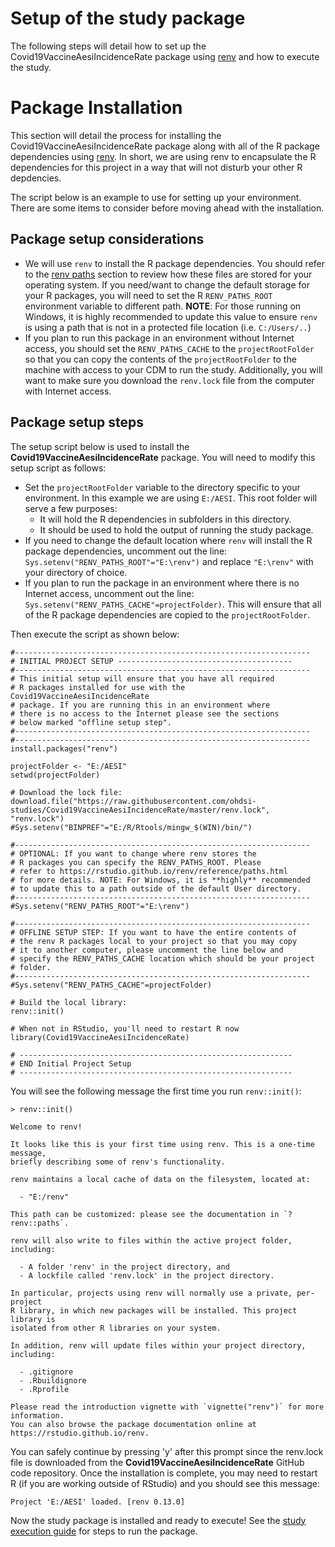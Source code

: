 Setup of the study package
===========================================================================================

The following steps will detail how to set up the Covid19VaccineAesiIncidenceRate package using [renv](https://rstudio.github.io/renv/articles/renv.html) and how to execute the study.

# Package Installation

This section will detail the process for installing the Covid19VaccineAesiIncidenceRate package along with all of the R package dependencies using [renv](https://rstudio.github.io/renv/articles/renv.html). In short, we are using renv to encapsulate the R dependencies for this project in a way that will not disturb your other R depdencies.

The script below is an example to use for setting up your environment. There are some items to consider before moving ahead with the installation.

## Package setup considerations

- We will use `renv` to install the R package dependencies. You should refer to the [renv paths](https://rstudio.github.io/renv/reference/paths.html) section to review how these files are stored for your operating system. If you need/want to change the default storage for your R packages, you will need to set the R `RENV_PATHS_ROOT` environment variable to different path. **NOTE**: For those running on Windows, it is highly recommended to update this value to ensure `renv` is using a path that is not in a protected file location (i.e. `C:/Users/..`)
- If you plan to run this package in an environment without Internet access, you should set the `RENV_PATHS_CACHE` to the `projectRootFolder` so that you can copy the contents of the `projectRootFolder` to the machine with access to your CDM to run the study. Additionally, you will want to make sure you download the `renv.lock` file from the computer with Internet access.

## Package setup steps

The setup script below is used to install the **Covid19VaccineAesiIncidenceRate** package. You will need to modify this setup script as follows:

- Set the `projectRootFolder` variable to the directory specific to your environment. In this example we are using `E:/AESI`. This root folder will serve a few purposes:
    - It will hold the R dependencies in subfolders in this directory.
    - It should be used to hold the output of running the study package.
- If you need to change the default location where `renv` will install the R package dependencies, uncomment out the line: `Sys.setenv("RENV_PATHS_ROOT"="E:\renv")` and replace `"E:\renv"` with your directory of choice.
- If you plan to run the package in an environment where there is no Internet access, uncomment out the line: `Sys.setenv("RENV_PATHS_CACHE"=projectFolder)`. This will ensure that all of the R package dependencies are copied to the `projectRootFolder`.

Then execute the script as shown below:

````
#------------------------------------------------------------------
# INITIAL PROJECT SETUP ---------------------------------------
#------------------------------------------------------------------
# This initial setup will ensure that you have all required
# R packages installed for use with the Covid19VaccineAesiIncidenceRate
# package. If you are running this in an environment where 
# there is no access to the Internet please see the sections
# below marked "offline setup step".
#------------------------------------------------------------------
#------------------------------------------------------------------
install.packages("renv")

projectFolder <- "E:/AESI"
setwd(projectFolder)

# Download the lock file:
download.file("https://raw.githubusercontent.com/ohdsi-studies/Covid19VaccineAesiIncidenceRate/master/renv.lock", "renv.lock")
#Sys.setenv("BINPREF"="E:/R/Rtools/mingw_$(WIN)/bin/")

#------------------------------------------------------------------
# OPTIONAL: If you want to change where renv stores the 
# R packages you can specify the RENV_PATHS_ROOT. Please
# refer to https://rstudio.github.io/renv/reference/paths.html
# for more details. NOTE: For Windows, it is **highly** recommended
# to update this to a path outside of the default User directory.
#------------------------------------------------------------------
#Sys.setenv("RENV_PATHS_ROOT"="E:\renv")

#------------------------------------------------------------------
# OFFLINE SETUP STEP: If you want to have the entire contents of
# the renv R packages local to your project so that you may copy
# it to another computer, please uncomment the line below and
# specify the RENV_PATHS_CACHE location which should be your project
# folder.
#------------------------------------------------------------------
#Sys.setenv("RENV_PATHS_CACHE"=projectFolder)

# Build the local library:
renv::init()

# When not in RStudio, you'll need to restart R now
library(Covid19VaccineAesiIncidenceRate)

# -------------------------------------------------------------
# END Initial Project Setup
# -------------------------------------------------------------
````

You will see the following message the first time you run `renv::init()`: 

````
> renv::init()

Welcome to renv!

It looks like this is your first time using renv. This is a one-time message,
briefly describing some of renv's functionality.

renv maintains a local cache of data on the filesystem, located at:

  - "E:/renv"

This path can be customized: please see the documentation in `?renv::paths`.

renv will also write to files within the active project folder, including:

  - A folder 'renv' in the project directory, and
  - A lockfile called 'renv.lock' in the project directory.

In particular, projects using renv will normally use a private, per-project
R library, in which new packages will be installed. This project library is
isolated from other R libraries on your system.

In addition, renv will update files within your project directory, including:

  - .gitignore
  - .Rbuildignore
  - .Rprofile

Please read the introduction vignette with `vignette("renv")` for more information.
You can also browse the package documentation online at https://rstudio.github.io/renv.
````

You can safely continue by pressing 'y' after this prompt since the renv.lock file is downloaded from the **Covid19VaccineAesiIncidenceRate** GitHub code repository. Once the installation is complete, you may need to restart R (if you are working outside of RStudio) and you should see this message:

````
Project 'E:/AESI' loaded. [renv 0.13.0]
````

Now the study package is installed and ready to execute! See the [study execution guide](STUDY-EXECUTION.md) for steps to run the package.

